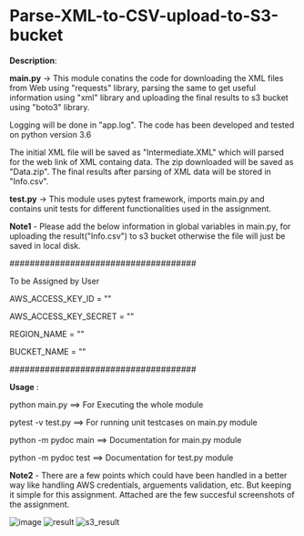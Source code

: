 # Parse-XML-to-CSV-upload-to-S3-bucket

**Description**:

**main.py** -> This module conatins the code for downloading the XML files from Web using "requests" library, parsing the same to get useful information using "xml" library and uploading the final results to s3 bucket using "boto3" library.

Logging will be done in "app.log". The code has been developed and tested on python version 3.6

The initial XML file will be saved as "Intermediate.XML" which will parsed for the web link of XML containg data. The zip downloaded will be saved as "Data.zip". The final results after parsing of XML data will be stored in "Info.csv". 

**test.py** -> This module uses pytest framework, imports main.py and contains unit tests for different functionalities used in the assignment.

**Note1** - Please add the below information in global variables in main.py, for uploading the result("Info.csv") to s3 bucket otherwise the file will just be saved in local disk.

#####################################

To be Assigned by User

AWS_ACCESS_KEY_ID = ""

AWS_ACCESS_KEY_SECRET = ""

REGION_NAME = ""

BUCKET_NAME = ""

#####################################


**Usage** :

python main.py           ==>      For Executing the whole module  

pytest -v test.py        ==>      For running unit testcases on main.py module

python -m pydoc main     ==>      Documentation for main.py module

python -m pydoc test     ==>      Documentation for test.py module








**Note2** - There are a few points which could have been handled in a better way like handling AWS credentials, arguements validation, etc. But keeping it simple for this assignment. Attached are the few succesful screenshots of the assignment.


![image](https://user-images.githubusercontent.com/17096303/111452725-d0724480-8738-11eb-9268-f410cc9278fb.png)
![result](https://user-images.githubusercontent.com/17096303/111452938-09121e00-8739-11eb-8361-9a0546ef6f6d.PNG)
![s3_result](https://user-images.githubusercontent.com/17096303/111452945-0adbe180-8739-11eb-8273-cf8c6c73491a.PNG)
